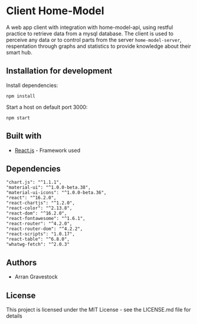 # Client Home-Model
A web app client with integration with home-model-api, using restful practice to retrieve data from a mysql database. The client is used to perceive any data or to control parts from the server `home-model-server`, respentation through graphs and statistics to provide knowledge about their smart hub.

## Installation for development
Install dependencies:
```
npm install
```
Start a host on default port 3000:
```
npm start
````
## Built with
- [React.js](https://reactjs.org/) - Framework used

## Dependencies
```
"chart.js": "^1.1.1",
"material-ui": "^1.0.0-beta.38",
"material-ui-icons": "^1.0.0-beta.36",
"react": "^16.2.0",
"react-chartjs": "^1.2.0",
"react-color": "^2.13.8",
"react-dom": "^16.2.0",
"react-fontawesome": "^1.6.1",
"react-router": "^4.2.0",
"react-router-dom": "^4.2.2",
"react-scripts": "1.0.17",
"react-table": "^6.8.0",
"whatwg-fetch": "^2.0.3"
```

## Authors
- Arran Gravestock

## License
This project is licensed under the MIT License - see the LICENSE.md file for details
